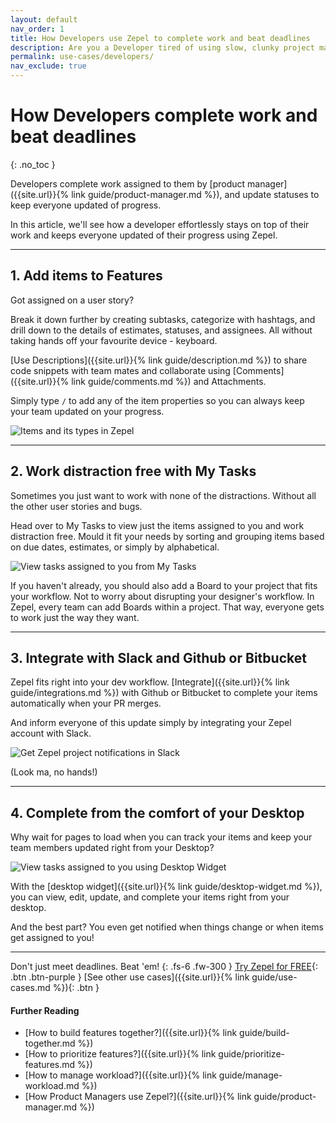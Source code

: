 ```yaml
---
layout: default
nav_order: 1
title: How Developers use Zepel to complete work and beat deadlines
description: Are you a Developer tired of using slow, clunky project management tools? Learn how you can effortlessly track and beat deadlines with Zepel
permalink: use-cases/developers/
nav_exclude: true
---
```

# How Developers complete work and beat deadlines
{: .no_toc }

Developers complete work assigned to them by [product manager]({{site.url}}{% link guide/product-manager.md %}), and update statuses to keep everyone updated of progress.

In this article, we'll see how a developer effortlessly stays on top of their work and keeps everyone updated of their progress using Zepel.

---

## 1. Add items to Features

Got assigned on a user story? 

Break it down further by creating subtasks, categorize with hashtags, and drill down to the details of estimates, statuses, and assignees. All without taking hands off your favourite device - keyboard.

[Use Descriptions]({{site.url}}{% link guide/description.md %}) to share code snippets with team mates and collaborate using [Comments]({{site.url}}{% link guide/comments.md %}) and Attachments.

Simply type ``` / ``` to add any of the item properties so you can always keep your team updated on your progress.

![Items and its types in Zepel](/guide/assets/uploads/zepel-items.png "Items in Zepel")

---

## 2. Work distraction free with My Tasks

Sometimes you just want to work with none of the distractions. Without all the other user stories and bugs.

Head over to My Tasks to view just the items assigned to you and work distraction free. Mould it fit your needs by sorting and grouping items based on due dates, estimates, or simply by alphabetical.

![View tasks assigned to you from My Tasks](/guide/assets/uploads/zepel-my-tasks.png "My Tasks")

If you haven't already, you should also add a Board to your project that fits your workflow. Not to worry about disrupting your designer's workflow. In Zepel, every team can add Boards within a project. That way, everyone gets to work just the way they want.

---

## 3. Integrate with Slack and Github or Bitbucket

Zepel fits right into your dev workflow. [Integrate]({{site.url}}{% link guide/integrations.md %}) with Github or Bitbucket to complete your items automatically when your PR merges.

And inform everyone of this update simply by integrating your Zepel account with Slack.

![Get Zepel project notifications in Slack](/guide/assets/uploads/zepel-notifications-on-slack.png "Zepel notifications in Slack")

(Look ma, no hands!)

---

## 4. Complete from the comfort of your Desktop

Why wait for pages to load when you can track your items and keep your team members updated right from your Desktop? 

![View tasks assigned to you using Desktop Widget](/guide/assets/uploads/zepel-desktop-widget.png "Zepel Desktop Widget")

With the [desktop widget]({{site.url}}{% link guide/desktop-widget.md %}), you can view, edit, update, and complete your items right from your desktop. 

And the best part? You even get notified when things change or when items get assigned to you!

---

Don't just meet deadlines. Beat 'em!
{: .fs-6 .fw-300 }
[Try Zepel for FREE](https://zepel.io/?utm_source=zepelguide&utm_medium=usecases&utm_campaign=build-together){: .btn .btn-purple } 
[See other use cases]({{site.url}}{% link guide/use-cases.md %}){: .btn }

#### Further Reading
- [How to build features together?]({{site.url}}{% link guide/build-together.md %})
- [How to prioritize features?]({{site.url}}{% link guide/prioritize-features.md %})
- [How to manage workload?]({{site.url}}{% link guide/manage-workload.md %})
- [How Product Managers use Zepel?]({{site.url}}{% link guide/product-manager.md %})